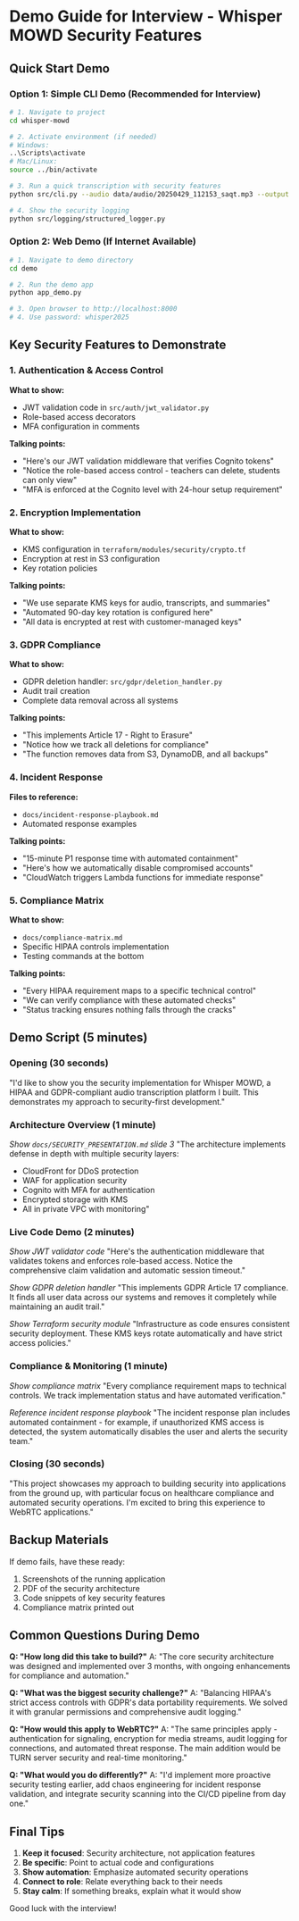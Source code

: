 # Demo Guide for Interview - Whisper MOWD Security Features

## Quick Start Demo

### Option 1: Simple CLI Demo (Recommended for Interview)

```bash
# 1. Navigate to project
cd whisper-mowd

# 2. Activate environment (if needed)
# Windows:
..\Scripts\activate
# Mac/Linux:
source ../bin/activate

# 3. Run a quick transcription with security features
python src/cli.py --audio data/audio/20250429_112153_saqt.mp3 --output output/ --summarizer openai

# 4. Show the security logging
python src/logging/structured_logger.py
```

### Option 2: Web Demo (If Internet Available)

```bash
# 1. Navigate to demo directory
cd demo

# 2. Run the demo app
python app_demo.py

# 3. Open browser to http://localhost:8000
# 4. Use password: whisper2025
```

## Key Security Features to Demonstrate

### 1. Authentication & Access Control
**What to show:**
- JWT validation code in `src/auth/jwt_validator.py`
- Role-based access decorators
- MFA configuration in comments

**Talking points:**
- "Here's our JWT validation middleware that verifies Cognito tokens"
- "Notice the role-based access control - teachers can delete, students can only view"
- "MFA is enforced at the Cognito level with 24-hour setup requirement"

### 2. Encryption Implementation
**What to show:**
- KMS configuration in `terraform/modules/security/crypto.tf`
- Encryption at rest in S3 configuration
- Key rotation policies

**Talking points:**
- "We use separate KMS keys for audio, transcripts, and summaries"
- "Automated 90-day key rotation is configured here"
- "All data is encrypted at rest with customer-managed keys"

### 3. GDPR Compliance
**What to show:**
- GDPR deletion handler: `src/gdpr/deletion_handler.py`
- Audit trail creation
- Complete data removal across all systems

**Talking points:**
- "This implements Article 17 - Right to Erasure"
- "Notice how we track all deletions for compliance"
- "The function removes data from S3, DynamoDB, and all backups"

### 4. Incident Response
**Files to reference:**
- `docs/incident-response-playbook.md`
- Automated response examples

**Talking points:**
- "15-minute P1 response time with automated containment"
- "Here's how we automatically disable compromised accounts"
- "CloudWatch triggers Lambda functions for immediate response"

### 5. Compliance Matrix
**What to show:**
- `docs/compliance-matrix.md`
- Specific HIPAA controls implementation
- Testing commands at the bottom

**Talking points:**
- "Every HIPAA requirement maps to a specific technical control"
- "We can verify compliance with these automated checks"
- "Status tracking ensures nothing falls through the cracks"

## Demo Script (5 minutes)

### Opening (30 seconds)
"I'd like to show you the security implementation for Whisper MOWD, a HIPAA and GDPR-compliant audio transcription platform I built. This demonstrates my approach to security-first development."

### Architecture Overview (1 minute)
*Show `docs/SECURITY_PRESENTATION.md` slide 3*
"The architecture implements defense in depth with multiple security layers:
- CloudFront for DDoS protection
- WAF for application security
- Cognito with MFA for authentication
- Encrypted storage with KMS
- All in private VPC with monitoring"

### Live Code Demo (2 minutes)
*Show JWT validator code*
"Here's the authentication middleware that validates tokens and enforces role-based access. Notice the comprehensive claim validation and automatic session timeout."

*Show GDPR deletion handler*
"This implements GDPR Article 17 compliance. It finds all user data across our systems and removes it completely while maintaining an audit trail."

*Show Terraform security module*
"Infrastructure as code ensures consistent security deployment. These KMS keys rotate automatically and have strict access policies."

### Compliance & Monitoring (1 minute)
*Show compliance matrix*
"Every compliance requirement maps to technical controls. We track implementation status and have automated verification."

*Reference incident response playbook*
"The incident response plan includes automated containment - for example, if unauthorized KMS access is detected, the system automatically disables the user and alerts the security team."

### Closing (30 seconds)
"This project showcases my approach to building security into applications from the ground up, with particular focus on healthcare compliance and automated security operations. I'm excited to bring this experience to WebRTC applications."

## Backup Materials

If demo fails, have these ready:
1. Screenshots of the running application
2. PDF of the security architecture
3. Code snippets of key security features
4. Compliance matrix printed out

## Common Questions During Demo

**Q: "How long did this take to build?"**
A: "The core security architecture was designed and implemented over 3 months, with ongoing enhancements for compliance and automation."

**Q: "What was the biggest security challenge?"**
A: "Balancing HIPAA's strict access controls with GDPR's data portability requirements. We solved it with granular permissions and comprehensive audit logging."

**Q: "How would this apply to WebRTC?"**
A: "The same principles apply - authentication for signaling, encryption for media streams, audit logging for connections, and automated threat response. The main addition would be TURN server security and real-time monitoring."

**Q: "What would you do differently?"**
A: "I'd implement more proactive security testing earlier, add chaos engineering for incident response validation, and integrate security scanning into the CI/CD pipeline from day one."

## Final Tips

1. **Keep it focused**: Security architecture, not application features
2. **Be specific**: Point to actual code and configurations
3. **Show automation**: Emphasize automated security operations
4. **Connect to role**: Relate everything back to their needs
5. **Stay calm**: If something breaks, explain what it would show

Good luck with the interview!